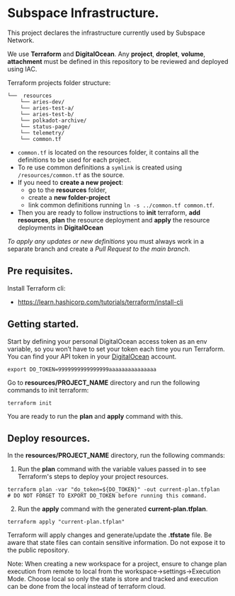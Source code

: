 # Subspace Infrastructure.

This project declares the infrastructure currently used by Subspace Network.

We use **Terraform** and **DigitalOcean**. Any **project**, **droplet**, **volume**, **attachment** must be defined in this repository to be reviewed and deployed using IAC.

Terraform projects folder structure:

```
└──  resources
    └── aries-dev/
    └── aries-test-a/
    └── aries-test-b/
    └── polkadot-archive/
    └── status-page/
    └── telemetry/
    └── common.tf 
```

- `common.tf` is located on the resources folder, it contains all the definitions to be used for each project. 
- To re use common definitions a `symlink` is created using `/resources/common.tf` as the source.
- If you need to **create a new project**:
    - go to the **resources** folder, 
    - create a **new folder-project** 
    - link common definitions running `ln -s ../common.tf common.tf`. 
- Then you are ready to follow instructions to **init** terraform, **add resources**, **plan** the resource deployment and **apply** the resource deployments in **DigitalOcean**

_To apply any updates or new definitions_ you must always work in a separate branch and create a _Pull Request to the main branch_. 


## Pre requisites.

Install Terraform cli:

- https://learn.hashicorp.com/tutorials/terraform/install-cli

## Getting started.

Start by defining your personal DigitalOcean access token as an env variable, so you won’t have to set your token each time you run Terraform.
You can find your API token in your [DigitalOcean](https://cloud.digitalocean.com/account/api/tokens) account.

```
export DO_TOKEN=9999999999999999aaaaaaaaaaaaaaa
```

Go to **resources/PROJECT_NAME** directory and run the following commands to init terraform:

```
terraform init
```

You are ready to run the **plan** and **apply** command with this.

## Deploy resources.

In the **resources/PROJECT_NAME** directory, run the following commands:


1. Run the **plan** command with the variable values passed in to see Terraform's steps to deploy your project resources.

```SH
terraform plan -var "do_token=${DO_TOKEN}" -out current-plan.tfplan
# DO NOT FORGET TO EXPORT DO_TOKEN before running this command. 
```

2. Run the **apply** command with the generated **current-plan.tfplan**.

```SH
terraform apply "current-plan.tfplan"
```

Terraform will apply changes and generate/update the **.tfstate** file.
Be aware that state files can contain sensitive information. Do not expose it to the public repository.


Note: When creating a new workspace for a project, ensure to change plan execution from remote to local from the workspace->settings->Execution Mode.
Choose local so only the state is store and tracked and execution can be done from the local instead of terraform cloud. 
